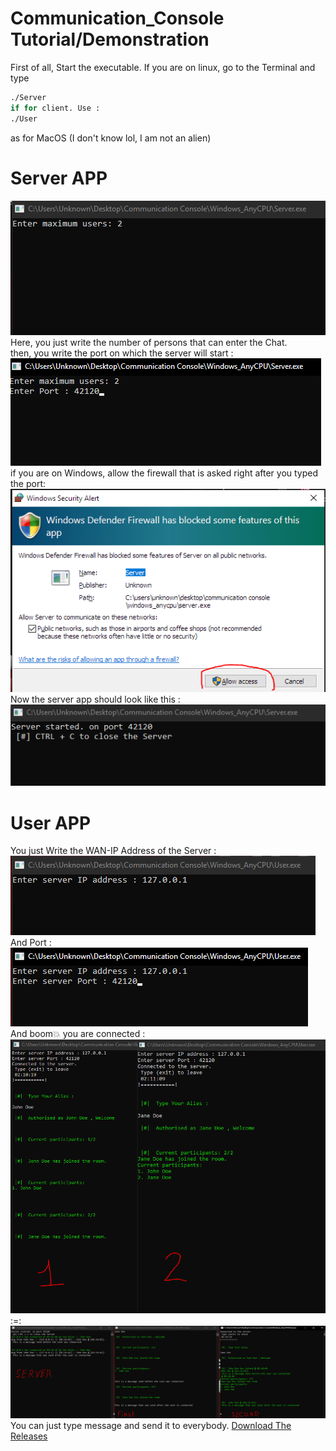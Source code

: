 # Communication_Console Tutorial/Demonstration

First of all, Start the executable.
If you are on linux, go to the Terminal and type
```bash
./Server
if for client. Use :
./User
```
as for MacOS (I don't know lol, I am not an alien)
# Server APP
<img src="https://github.com/st2o1/Communication_Console/blob/main/max_users.PNG?raw=true">
Here, you just write the number of persons that can enter the Chat.
<br>
then, you write the port on which the server will start :
<img src="https://github.com/st2o1/Communication_Console/blob/main/port_n.PNG?raw=true">
<br>
if you are on Windows, allow the firewall that is asked right after you typed the port:
<img src="https://github.com/st2o1/Communication_Console/blob/main/Allow_Firewall.PNG?raw=true">
<br>
Now the server app should look like this :
<img src="https://github.com/st2o1/Communication_Console/blob/main/Server_started.PNG?raw=true">

# User APP
You just Write the WAN-IP Address of the Server :
<img src="https://github.com/st2o1/Communication_Console/blob/main/Client_IP_.PNG?raw=true">
<br>
And Port :
<br>
<img src="https://github.com/st2o1/Communication_Console/blob/main/Client_PORT_.PNG?raw=true">
And boom💥 you are connected :
<img src="https://github.com/st2o1/Communication_Console/blob/main/Clients_Connected_.PNG?raw=true">
:=:
<img src="https://github.com/st2o1/Communication_Console/blob/main/_Demonstration_of_Consoles.PNG?raw=true">
You can just type message and send it to everybody.
[Download The Releases](https://github.com/st2o1/Communication_Console/releases/tag/C_Console)
